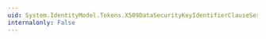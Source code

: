 ```yaml
---
uid: System.IdentityModel.Tokens.X509DataSecurityKeyIdentifierClauseSerializer.#ctor
internalonly: False
---
```

